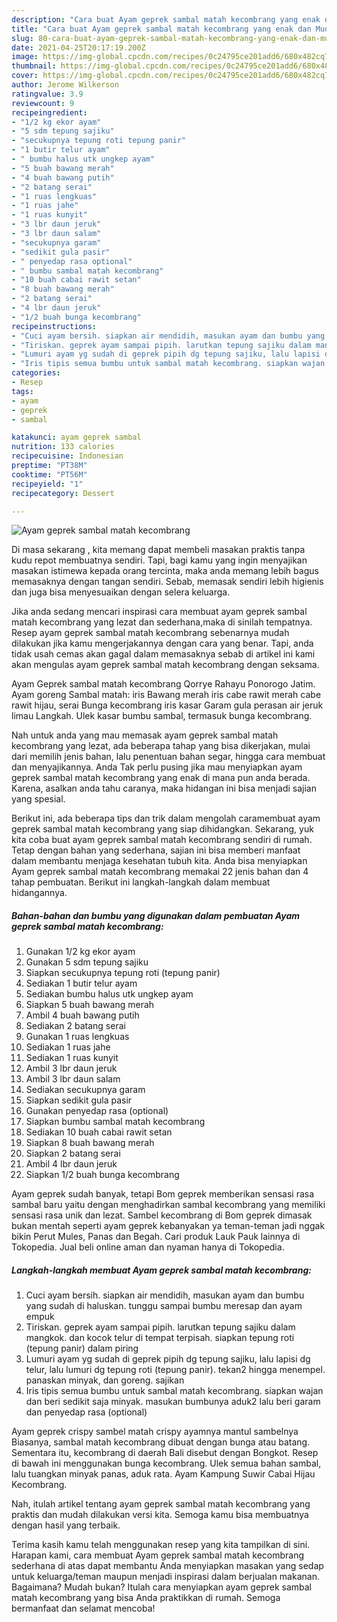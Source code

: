 ```yaml
---
description: "Cara buat Ayam geprek sambal matah kecombrang yang enak dan Mudah Dibuat"
title: "Cara buat Ayam geprek sambal matah kecombrang yang enak dan Mudah Dibuat"
slug: 80-cara-buat-ayam-geprek-sambal-matah-kecombrang-yang-enak-dan-mudah-dibuat
date: 2021-04-25T20:17:19.200Z
image: https://img-global.cpcdn.com/recipes/0c24795ce201add6/680x482cq70/ayam-geprek-sambal-matah-kecombrang-foto-resep-utama.jpg
thumbnail: https://img-global.cpcdn.com/recipes/0c24795ce201add6/680x482cq70/ayam-geprek-sambal-matah-kecombrang-foto-resep-utama.jpg
cover: https://img-global.cpcdn.com/recipes/0c24795ce201add6/680x482cq70/ayam-geprek-sambal-matah-kecombrang-foto-resep-utama.jpg
author: Jerome Wilkerson
ratingvalue: 3.9
reviewcount: 9
recipeingredient:
- "1/2 kg ekor ayam"
- "5 sdm tepung sajiku"
- "secukupnya tepung roti tepung panir"
- "1 butir telur ayam"
- " bumbu halus utk ungkep ayam"
- "5 buah bawang merah"
- "4 buah bawang putih"
- "2 batang serai"
- "1 ruas lengkuas"
- "1 ruas jahe"
- "1 ruas kunyit"
- "3 lbr daun jeruk"
- "3 lbr daun salam"
- "secukupnya garam"
- "sedikit gula pasir"
- " penyedap rasa optional"
- " bumbu sambal matah kecombrang"
- "10 buah cabai rawit setan"
- "8 buah bawang merah"
- "2 batang serai"
- "4 lbr daun jeruk"
- "1/2 buah bunga kecombrang"
recipeinstructions:
- "Cuci ayam bersih. siapkan air mendidih, masukan ayam dan bumbu yang sudah di haluskan. tunggu sampai bumbu meresap dan ayam empuk"
- "Tiriskan. geprek ayam sampai pipih. larutkan tepung sajiku dalam mangkok. dan kocok telur di tempat terpisah. siapkan tepung roti (tepung panir) dalam piring"
- "Lumuri ayam yg sudah di geprek pipih dg tepung sajiku, lalu lapisi dg telur, lalu lumuri dg tepung roti (tepung panir). tekan2 hingga menempel. panaskan minyak, dan goreng. sajikan"
- "Iris tipis semua bumbu untuk sambal matah kecombrang. siapkan wajan dan beri sedikit saja minyak. masukan bumbunya aduk2 lalu beri garam dan penyedap rasa (optional)"
categories:
- Resep
tags:
- ayam
- geprek
- sambal

katakunci: ayam geprek sambal 
nutrition: 133 calories
recipecuisine: Indonesian
preptime: "PT38M"
cooktime: "PT56M"
recipeyield: "1"
recipecategory: Dessert

---
```



![Ayam geprek sambal matah kecombrang](https://img-global.cpcdn.com/recipes/0c24795ce201add6/680x482cq70/ayam-geprek-sambal-matah-kecombrang-foto-resep-utama.jpg)

Di masa  sekarang , kita memang dapat membeli masakan praktis tanpa kudu repot membuatnya sendiri. Tapi, bagi kamu yang ingin menyajikan masakan istimewa kepada orang tercinta, maka anda memang lebih bagus memasaknya dengan tangan sendiri. Sebab, memasak sendiri lebih higienis dan juga bisa menyesuaikan dengan selera keluarga.

Jika anda sedang mencari inspirasi cara membuat ayam geprek sambal matah kecombrang yang lezat dan sederhana,maka di sinilah tempatnya. Resep ayam geprek sambal matah kecombrang  sebenarnya mudah dilakukan jika kamu mengerjakannya dengan cara yang benar. Tapi, anda tidak usah cemas akan gagal dalam memasaknya 
sebab di artikel ini kami akan mengulas ayam geprek sambal matah kecombrang dengan seksama.  

Ayam Geprek sambal matah kecombrang Qorrye Rahayu Ponorogo Jatim. Ayam goreng Sambal matah: iris Bawang merah iris cabe rawit merah cabe rawit hijau, serai Bunga kecombrang iris kasar Garam gula perasan air jeruk limau Langkah. Ulek kasar bumbu sambal, termasuk bunga kecombrang.

Nah untuk anda yang mau memasak ayam geprek sambal matah kecombrang yang lezat, ada beberapa tahap yang bisa dikerjakan, mulai dari memilih jenis bahan, lalu penentuan bahan segar, hingga cara membuat dan menyajikannya. Anda Tak perlu pusing jika mau menyiapkan ayam geprek sambal matah kecombrang yang enak di mana pun anda berada. Karena, asalkan anda  tahu caranya, maka hidangan ini bisa menjadi sajian yang spesial.

Berikut ini, ada beberapa tips dan trik dalam mengolah caramembuat ayam geprek sambal matah kecombrang yang siap dihidangkan. Sekarang, yuk kita coba buat ayam geprek sambal matah kecombrang sendiri di rumah. Tetap dengan bahan yang sederhana, sajian ini bisa memberi manfaat dalam membantu menjaga kesehatan tubuh kita. Anda bisa menyiapkan Ayam geprek sambal matah kecombrang memakai 22 jenis bahan dan 4 tahap pembuatan. Berikut ini langkah-langkah dalam membuat hidangannya.

<!--inarticleads1-->

##### Bahan-bahan dan bumbu yang digunakan dalam pembuatan Ayam geprek sambal matah kecombrang:

1. Gunakan 1/2 kg ekor ayam
1. Gunakan 5 sdm tepung sajiku
1. Siapkan secukupnya tepung roti (tepung panir)
1. Sediakan 1 butir telur ayam
1. Sediakan  bumbu halus utk ungkep ayam
1. Siapkan 5 buah bawang merah
1. Ambil 4 buah bawang putih
1. Sediakan 2 batang serai
1. Gunakan 1 ruas lengkuas
1. Sediakan 1 ruas jahe
1. Sediakan 1 ruas kunyit
1. Ambil 3 lbr daun jeruk
1. Ambil 3 lbr daun salam
1. Sediakan secukupnya garam
1. Siapkan sedikit gula pasir
1. Gunakan  penyedap rasa (optional)
1. Siapkan  bumbu sambal matah kecombrang
1. Sediakan 10 buah cabai rawit setan
1. Siapkan 8 buah bawang merah
1. Siapkan 2 batang serai
1. Ambil 4 lbr daun jeruk
1. Siapkan 1/2 buah bunga kecombrang


Ayam geprek sudah banyak, tetapi Bom geprek memberikan sensasi rasa sambal baru yaitu dengan menghadirkan sambal kecombrang yang memiliki sensasi rasa unik dan lezat. Sambel kecombrang di Bom geprek dimasak bukan mentah seperti ayam geprek kebanyakan ya teman-teman jadi nggak bikin Perut Mules, Panas dan Begah. Cari produk Lauk Pauk lainnya di Tokopedia. Jual beli online aman dan nyaman hanya di Tokopedia. 

<!--inarticleads2-->

##### Langkah-langkah membuat Ayam geprek sambal matah kecombrang:

1. Cuci ayam bersih. siapkan air mendidih, masukan ayam dan bumbu yang sudah di haluskan. tunggu sampai bumbu meresap dan ayam empuk
1. Tiriskan. geprek ayam sampai pipih. larutkan tepung sajiku dalam mangkok. dan kocok telur di tempat terpisah. siapkan tepung roti (tepung panir) dalam piring
1. Lumuri ayam yg sudah di geprek pipih dg tepung sajiku, lalu lapisi dg telur, lalu lumuri dg tepung roti (tepung panir). tekan2 hingga menempel. panaskan minyak, dan goreng. sajikan
1. Iris tipis semua bumbu untuk sambal matah kecombrang. siapkan wajan dan beri sedikit saja minyak. masukan bumbunya aduk2 lalu beri garam dan penyedap rasa (optional)


Ayam geprek crispy sambel matah crispy ayamnya mantul sambelnya Biasanya, sambal matah kecombrang dibuat dengan bunga atau batang. Sementara itu, kecombrang di daerah Bali disebut dengan Bongkot. Resep di bawah ini menggunakan bunga kecombrang. Ulek semua bahan sambal, lalu tuangkan minyak panas, aduk rata. Ayam Kampung Suwir Cabai Hijau Kecombrang. 

Nah, itulah artikel tentang  ayam geprek sambal matah kecombrang  yang praktis dan mudah dilakukan versi kita. Semoga kamu bisa membuatnya dengan hasil yang terbaik. 

Terima kasih kamu telah menggunakan resep yang kita tampilkan di sini. Harapan kami, cara membuat  Ayam geprek sambal matah kecombrang sederhana di atas dapat membantu Anda menyiapkan masakan yang sedap untuk keluarga/teman maupun menjadi inspirasi dalam berjualan makanan. Bagaimana? Mudah bukan? Itulah cara menyiapkan ayam geprek sambal matah kecombrang yang bisa Anda praktikkan di rumah. Semoga bermanfaat dan selamat mencoba!

